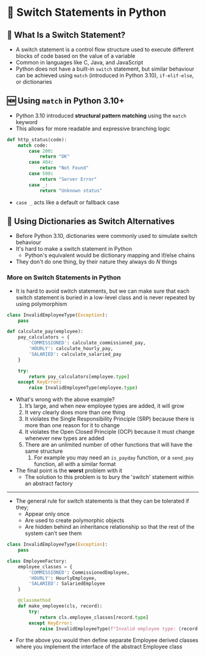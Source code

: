 # 🔀 Switch Statements in Python

## 🧠 What Is a Switch Statement?
- A switch statement is a control flow structure used to execute different blocks of code based on the value of a variable
- Common in languages like C, Java, and JavaScript
- Python does not have a built-in `switch` statement, but similar behaviour can be achieved using `match` (introduced in Python 3.10), `if-elif-else`, or dictionaries
## 🆕 Using `match` in Python 3.10+
- Python 3.10 introduced **structural pattern matching** using the `match` keyword
- This allows for more readable and expressive branching logic

```python
def http_status(code):
    match code:
        case 200:
            return "OK"
        case 404:
            return "Not Found"
        case 500:
            return "Server Error"
        case _:
            return "Unknown status"
```
- `case _` acts like a default or fallback case
## 🧱 Using Dictionaries as Switch Alternatives
- Before Python 3.10, dictionaries were commonly used to simulate switch behaviour
- It's hard to make a switch statement in Python
	- Python's equivalent would be dictionary mapping and if/else chains
- They don't do one thing, by their nature they always do $N$ things
### More on Switch Statements in Python
- It is hard to avoid switch statements, but we can make sure that each switch statement is buried in a low-level class and is never repeated by using polymorphism
```python
class InvalidEmployeeType(Exception):
    pass

def calculate_pay(employee):
    pay_calculators = {
        'COMMISSIONED': calculate_commissioned_pay,
        'HOURLY': calculate_hourly_pay,
        'SALARIED': calculate_salaried_pay
    }

    try:
        return pay_calculators[employee.type]
    except KeyError:
        raise InvalidEmployeeType(employee.type)
```
- What's wrong with the above example?
	1. It’s large, and when new employee types are added, it will grow
	2. It very clearly does more than one thing
	3. It violates the Single Responsibility Principle (SRP) because there is more than one reason for it to change
	4. It violates the Open Closed Principle (OCP) because it must change whenever new types are added
	5. There are an unlimited number of other functions that will have the same structure
		1. For example you may need an `is_payday` function, or a `send_pay` function, all with a similar format
- The final point is the **worst** problem with it
	- The solution to this problem is to bury the 'switch' statement within an abstract factory
___
- The general rule for switch statements is that they can be tolerated if they;
	- Appear only once
	- Are used to create polymorphic objects
	- Are hidden behind an inheritance relationship so that the rest of the system can’t see them
```python
class InvalidEmployeeType(Exception):
    pass

class EmployeeFactory:
    employee_classes = {
        'COMMISSIONED': CommissionedEmployee,
        'HOURLY': HourlyEmployee,
        'SALARIED': SalariedEmployee
    }

    @classmethod
    def make_employee(cls, record):
        try:
            return cls.employee_classes[record.type]
        except KeyError:
            raise InvalidEmployeeType(f"Invalid employee type: {record.type}")
```
- For the above you would then define separate Employee derived classes where you implement the interface of the abstract Employee class
